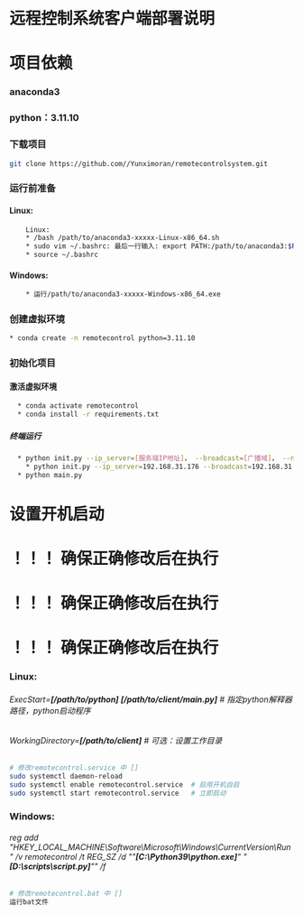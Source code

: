# 远程控制系统客户端部署说明

# 项目依赖
### anaconda3
### python：3.11.10

### 下载项目
```bash
git clone https://github.com//Yunximoran/remotecontrolsystem.git
```

### 运行前准备
#### Linux: 
```bash 安装anaconda3：https://www.anaconda.com/download/success
    Linux: 
    * /bash /path/to/anaconda3-xxxxx-Linux-x86_64.sh
    * sudo vim ~/.bashrc: 最后一行输入: export PATH:/path/to/anaconda3:$PATH
    * source ~/.bashrc
```
#### Windows:
```bash
    * 运行/path/to/anaconda3-xxxxx-Windows-x86_64.exe
```
### 创建虚拟环境
```bash
* conda create -n remotecontrol python=3.11.10
```



### 初始化项目
#### 激活虚拟环境
```bash
  * conda activate remotecontrol
  * conda install -r requirements.txt
```
##### 终端运行
```bash
  * python init.py --ip_server=[服务端IP地址]， --broadcast=[广播域]， --net=[指定网卡名称]
    * python init.py --ip_server=192.168.31.176 --broadcast=192.168.31.255 --net=WLAN
  * python main.py
```


# 设置开机启动

# ！！！ 确保正确修改后在执行
# ！！！ 确保正确修改后在执行
# ！！！ 确保正确修改后在执行
### Linux:
###### ExecStart=__[/path/to/python]__ __[/path/to/client/main.py]__ # 指定python解释器路径，python启动程序
###### WorkingDirectory=__[/path/to/client]__  # 可选：设置工作目录
```bash
# 修改remotecontrol.service 中 [] 
sudo systemctl daemon-reload
sudo systemctl enable remotecontrol.service  # 启用开机自启
sudo systemctl start remotecontrol.service   # 立即启动
```

### Windows:
###### reg add "HKEY_LOCAL_MACHINE\Software\Microsoft\Windows\CurrentVersion\Run" /v remotecontrol /t REG_SZ /d "\"__[C:\Python39\python.exe\]__" \"__[D:\scripts\script.py\]__"" /f
```bash
# 修改remotecontrol.bat 中 []
运行bat文件
```